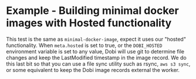
# Example - Building minimal docker images with Hosted functionality

This test is the same as `minimal-docker-image`, expect it uses our "hosted" functionality.
When `meta.hosted` is set to true, or the `DOBI_HOSTED` environment variable is set to any
value, Dobi will use git to determine file changes and keep the LastModified timestamp in the
image record. We do this last bit so that you can use a file sync utility such as rsync,
`aws s3 sync`, or some equivalent to keep the Dobi image records external the worker.
